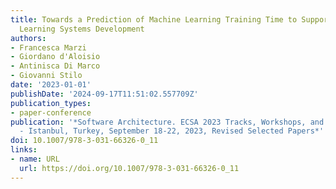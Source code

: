 ```yaml
---
title: Towards a Prediction of Machine Learning Training Time to Support Continuous
  Learning Systems Development
authors:
- Francesca Marzi
- Giordano d'Aloisio
- Antinisca Di Marco
- Giovanni Stilo
date: '2023-01-01'
publishDate: '2024-09-17T11:51:02.557709Z'
publication_types:
- paper-conference
publication: '*Software Architecture. ECSA 2023 Tracks, Workshops, and Doctoral Symposium
  - Istanbul, Turkey, September 18-22, 2023, Revised Selected Papers*'
doi: 10.1007/978-3-031-66326-0_11
links:
- name: URL
  url: https://doi.org/10.1007/978-3-031-66326-0_11
---
```

